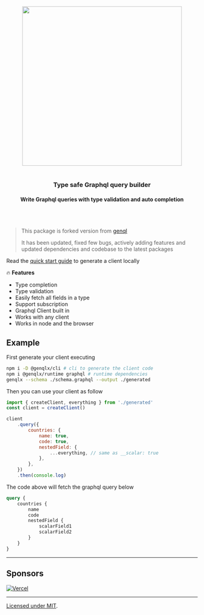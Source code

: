 <div align='center'>
    <br/>
    <br/>
    <img src='https://genqlx.vercel.app/banner.jpg' width='420px'>
    <br/>
    <br/>
    <h3>Type safe Graphql query builder</h3>
    <h4>Write Graphql queries with type validation and auto completion</h4>
    <br/>
    <br/>
</div>

> This package is forked version from [genql](https://github.com/remorses/genql/)
> 
> It has been updated, fixed few bugs, actively adding features and updated dependencies and codebase to the latest packages

Read the [quick start guide](https://genqlx.vercel.app/docs) to generate a client locally

🔥 **Features**

-   Type completion
-   Type validation
-   Easily fetch all fields in a type
-   Support subscription
-   Graphql Client built in
-   Works with any client
-   Works in node and the browser

## Example

First generate your client executing

```sh
npm i -D @genqlx/cli # cli to generate the client code
npm i @genqlx/runtime graphql # runtime dependencies
genqlx --schema ./schema.graphql --output ./generated
```

Then you can use your client as follow

```js
import { createClient, everything } from './generated'
const client = createClient()

client
    .query({
        countries: {
            name: true,
            code: true,
            nestedField: {
                ...everything, // same as __scalar: true
            },
        },
    })
    .then(console.log)
```

The code above will fetch the graphql query below

```graphql
query {
    countries {
        name
        code
        nestedField {
            scalarField1
            scalarField2
        }
    }
}
```

---

## Sponsors

[![Vercel](https://genqlx.vercel.app/vercel-logo.svg)](https://vercel.com?utm_source=genqlx)

---

[Licensed under MIT]().

